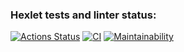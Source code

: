 ### Hexlet tests and linter status:
[![Actions Status](https://github.com/therelyona/frontend-project-11/actions/workflows/hexlet-check.yml/badge.svg)](https://github.com/therelyona/frontend-project-11/actions)
[![CI](https://github.com/therelyona/frontend-project-11/actions/workflows/tests.yml/badge.svg)](https://github.com/therelyona/frontend-project-11/actions/workflows/tests.yml)
[![Maintainability](https://api.codeclimate.com/v1/badges/96800a491c2fd64ddfde/maintainability)](https://codeclimate.com/github/therelyona/frontend-project-11/maintainability)